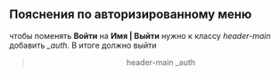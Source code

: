 ## Пояснения по авторизированному меню
чтобы поменять **Войти** на **Имя | Выйти** нужно к классу *header-main* добавить *_auth*.
В итоге должно выйти 
><header>header-main _auth</header>


